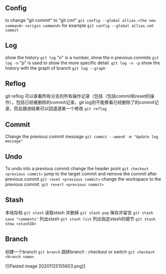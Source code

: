 ## Config
to change "git commit" to "git cmt"
`git config --global allias.<the new command> <origin command>`
for example
`git config --global allias.cmt commit`

## Log
show the history
`git log`
"n" is a number, show the n previous commits
`git log -n`
"p" is used to show the more specific detail.
`git log -n -p`
show the history with the graph of branch
`git log --graph`

## Reflog
git reflog 可以查看所有分支的所有操作记录（包括（包括commit和reset的操作），包括已经被删除的commit记录，git log则不能察看已经删除了的commit记录，而且跟进结果可以回退道某一个修改
`git reflog`

## Commit
Change the previous commit message
`git commit --amend -m "Update log message"`

## Undo
To undo into a previous commit
change the header point
`git checkout <previous commit>`
jump to the target commit and remove the commit after previous commit
`git reset <previous commit>`
change the workspace to the previous commit.
`git revert <previous commit>`

## Stash
本地存档
`git stash`
读取stash 并删掉
`git stash pop`
保存并留言
`git stash save "comments"`
列出stash
`git stash list`
列出指定stash的细节
`git stash show <stashID>`

## Branch
创建一个branch
`git branch`
跳转branch : checkout or switch
`git checkout <branch name>`

![[Pasted image 20201125155603.png]]